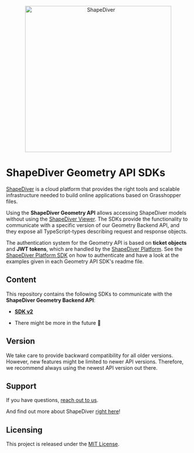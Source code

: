 <p style="text-align: center">
  <a href="https://www.shapediver.com/">
    <img
      alt="ShapeDiver"
      src="https://d2tlksottdg9m1.cloudfront.net/production/assets/images/shapediver_logo_gradient.png"
      width="400"
    />
  </a>
</p>

# ShapeDiver Geometry API SDKs
[ShapeDiver](https://www.shapediver.com/) is a cloud platform that provides the right tools and scalable infrastructure needed to build online applications based on Grasshopper files.

Using the **ShapeDiver Geometry API** allows accessing ShapeDiver models without using the [ShapeDiver Viewer](https://viewer.shapediver.com/v3/latest/api/index.html).
The SDKs provide the functionality to communicate with a specific version of our Geometry Backend API, and they expose all TypeScript-types describing request and response objects.

The authentication system for the Geometry API is based on **ticket objects** and **JWT tokens**, which are handled by the [ShapeDiver Platform](https://dev-app.shapediver.com/api/documentation).
See the [ShapeDiver Platform SDK](https://github.com/shapediver/PlatformSDKTypeScript/blob/development/packages/sdk.platform-api) on how to authenticate and have a look at the examples given in each Geometry API SDK's readme file. 

## Content
This repository contains the following SDKs to communicate with the **ShapeDiver Geometry Backend API**:

<!-- NOTE we should describe functional differences between sdk versions here -->
* [**SDK v2**](https://github.com/shapediver/GeometryBackendSdkTypeScript/blob/master/packages/sdk.geometry-api-sdk-v2)

* There might be more in the future :rocket:

## Version
We take care to provide backward compatibility for all older versions.
However, new features might be limited to newer API versions.
Therefore, we recommend always using the newest API version out there.

## Support
If you have questions, <a href="mailto:support@shapediver.com" rel="noopener noreferrer" class="link">reach out to us</a>.

And find out more about ShapeDiver [right here](https://www.shapediver.com/)!

## Licensing
This project is released under the [MIT License](https://github.com/shapediver/GeometryBackendSdkTypeScript/blob/master/LICENSE).
